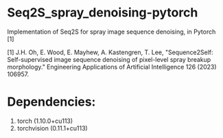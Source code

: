 # Seq2S_spray_denoising-pytorch
Implementation of Seq2S for spray image sequence denoising, in Pytorch [1]

[1] J.H. Oh, E. Wood, E. Mayhew, A. Kastengren, T. Lee, "Sequence2Self: Self-supervised image sequence denoising of pixel-level spray breakup morphology." Engineering Applications of Artificial Intelligence 126 (2023) 106957.

# Dependencies:
1) torch (1.10.0+cu113)
2) torchvision (0.11.1+cu113)
